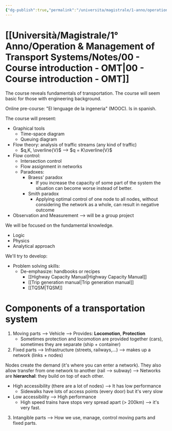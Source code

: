 ```yaml
---
{"dg-publish":true,"permalink":"/universita/magistrale/1-anno/operation-and-management-of-transport-systems/notes/00-course-introduction-omt/","tags":["UNI"]}
---
```


# [[Università/Magistrale/1° Anno/Operation & Management of Transport Systems/Notes/00 - Course introduction - OMT\|00 - Course introduction - OMT]]

The course reveals fundamentals of transportation. The course will seem basic for those with engineering background.

Online pre-course: "El lenguage de la ingeneria" (MOOC). Is in spanish.

The course will present: 
- Graphical tools
	- Time-space diagram
	- Queuing diagram
- Flow theory: analysis of traffic streams (any kind of traffic)
	- $q,K, \overline{V}$ --> $q = K\overline{V}$
- Flow control:
	- Intersection control
	- Flow assignment in networks
	- Paradoxes:
		- Braess' paradox
			- If you increase the capacity of some part of the system the situation can become worse instead of better. 
		- Smith paradox
			- Applying optimal control of one node to all nodes, without considering the network as a whole, can result in negative outcome
- Observation and Measurement --> will be a group project

We will be focused on the fundamental knowledge.
- Logic
- Physics
- Analytical approach

We'll try to develop:
- Problem solving skills:
	- De-emphasize: handbooks or recipes
		- [[Highway Capacity Manual\|Highway Capacity Manual]]
		- [[Trip generation manual\|Trip generation manual]]
		- [[TQSM\|TQSM]] 

# Components of a transportation system


1. Moving parts --> Vehicle --> Provides: **Locomotion**, **Protection**
	- Sometimes protection and locomotion are provided together (cars), sometimes they are separate (ship + container)
2. Fixed parts --> Infrastructure (streets, railways,...) --> makes up a network (links + nodes)

Nodes create the demand (it's where you can enter a network). They also allow transfer from one network to another (rail --> subway) --> Networks are **hierarchal**: they build on top of each other.

- High accessibility (there are a lot of nodes) --> It has low performance 
	- Sidewalks have lots of access points (every door) but it's very slow
- Low accessibility --> High performance
	- High speed trains have stops very spread apart (> 200km) --> it's very fast.

3. Intangible parts --> How we use, manage, control moving parts and fixed parts.


